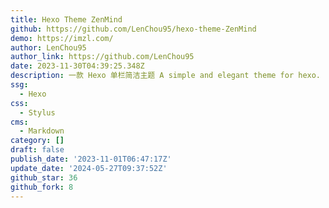 ```yaml
---
title: Hexo Theme ZenMind
github: https://github.com/LenChou95/hexo-theme-ZenMind
demo: https://imzl.com/
author: LenChou95
author_link: https://github.com/LenChou95
date: 2023-11-30T04:39:25.348Z
description: 一款 Hexo 单栏简洁主题 A simple and elegant theme for hexo.
ssg:
  - Hexo
css:
  - Stylus
cms:
  - Markdown
category: []
draft: false
publish_date: '2023-11-01T06:47:17Z'
update_date: '2024-05-27T09:37:52Z'
github_star: 36
github_fork: 8
---
```

